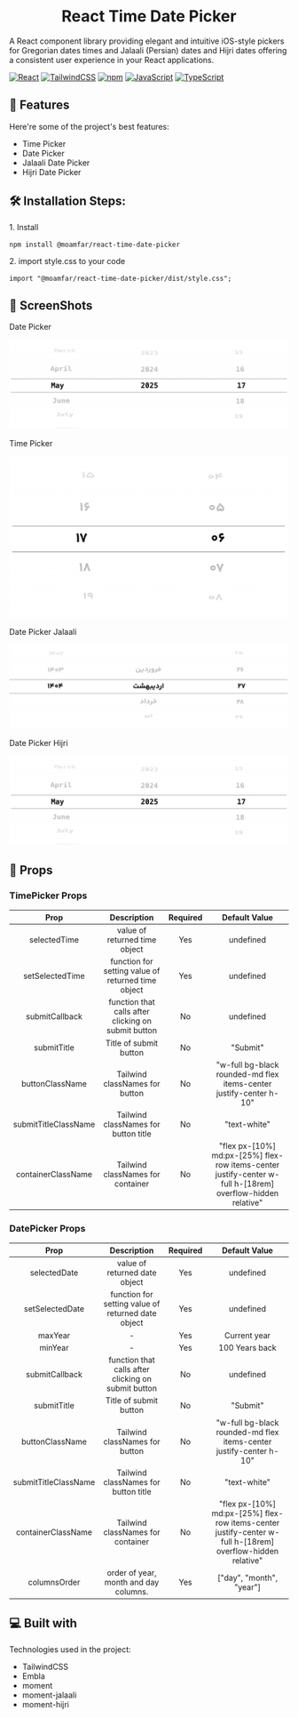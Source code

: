 <h1 align="center" id="title">React Time Date Picker</h1>

<p id="description">A React component library providing elegant and intuitive iOS-style pickers for Gregorian dates times and Jalaali (Persian) dates and Hijri dates offering a consistent user experience in your React applications.</p>

[![React](https://img.shields.io/badge/React-%2320232a.svg?logo=react&logoColor=%2361DAFB)](#)
[![TailwindCSS](https://img.shields.io/badge/Tailwind%20CSS-%2338B2AC.svg?logo=tailwind-css&logoColor=white)](#)
[![npm](https://img.shields.io/badge/npm-CB3837?logo=npm&logoColor=fff)](#)
[![JavaScript](https://img.shields.io/badge/JavaScript-F7DF1E?logo=javascript&logoColor=000)](#)
[![TypeScript](https://img.shields.io/badge/TypeScript-3178C6?logo=typescript&logoColor=fff)](#)

<h2>🧐 Features</h2>

Here're some of the project's best features:

- Time Picker
- Date Picker
- Jalaali Date Picker
- Hijri Date Picker

<h2>🛠️ Installation Steps:</h2>

<p>1. Install</p>

```
npm install @moamfar/react-time-date-picker
```

<p>2. import style.css to your code  </p>

```
import "@moamfar/react-time-date-picker/dist/style.css";
```

<h2>📸 ScreenShots</h2>

<p>Date Picker</p>

![Date Picker](./screenshot/DatePicker.png)

<p>Time Picker</p>

![Time Picker](./screenshot/TimePicker.png)

<p>Date Picker Jalaali</p>

![Date Picker Jalaali](./screenshot/Jalaali.png)

<p>Date Picker Hijri</p>

![Date Picker Hijri](./screenshot/Hijri.png)

<h2>🔴 Props</h2>

<h3>TimePicker Props</h3>

|         Prop         |                     Description                     | Required |                                               Default Value                                                |
| :------------------: | :-------------------------------------------------: | :------: | :--------------------------------------------------------------------------------------------------------: |
|     selectedTime     |            value of returned time object            |   Yes    |                                                 undefined                                                  |
|   setSelectedTime    | function for setting value of returned time object  |   Yes    |                                                 undefined                                                  |
|    submitCallback    | function that calls after clicking on submit button |    No    |                                                 undefined                                                  |
|     submitTitle      |               Title of submit button                |    No    |                                                  "Submit"                                                  |
|   buttonClassName    |           Tailwind classNames for button            |    No    |                     "w-full bg-black rounded-md flex items-center justify-center h-10"                     |
| submitTitleClassName |        Tailwind classNames for button title         |    No    |                                                "text-white"                                                |
|  containerClassName  |          Tailwind classNames for container          |    No    | "flex px-[10%] md:px-[25%] flex-row items-center justify-center w-full h-[18rem] overflow-hidden relative" |

<h3>DatePicker Props</h3>

|         Prop         |                     Description                     | Required |                                               Default Value                                                |
| :------------------: | :-------------------------------------------------: | :------: | :--------------------------------------------------------------------------------------------------------: |
|     selectedDate     |            value of returned date object            |   Yes    |                                                 undefined                                                  |
|   setSelectedDate    | function for setting value of returned date object  |   Yes    |                                                 undefined                                                  |
|       maxYear        |                          -                          |   Yes    |                                                Current year                                                |
|       minYear        |                          -                          |   Yes    |                                               100 Years back                                               |
|    submitCallback    | function that calls after clicking on submit button |    No    |                                                 undefined                                                  |
|     submitTitle      |               Title of submit button                |    No    |                                                  "Submit"                                                  |
|   buttonClassName    |           Tailwind classNames for button            |    No    |                     "w-full bg-black rounded-md flex items-center justify-center h-10"                     |
| submitTitleClassName |        Tailwind classNames for button title         |    No    |                                                "text-white"                                                |
|  containerClassName  |          Tailwind classNames for container          |    No    | "flex px-[10%] md:px-[25%] flex-row items-center justify-center w-full h-[18rem] overflow-hidden relative" |
|     columnsOrder     |        order of year, month and day columns.        |   Yes    |                                          ["day", "month", "year"]                                          |

<h2>💻 Built with</h2>

Technologies used in the project:

- TailwindCSS
- Embla
- moment
- moment-jalaali
- moment-hijri
